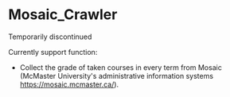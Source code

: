 # Mosaic_Crawler

Temporarily discontinued

Currently support function:
* Collect the grade of taken courses in every term from Mosaic (McMaster University's administrative information systems https://mosaic.mcmaster.ca/).


